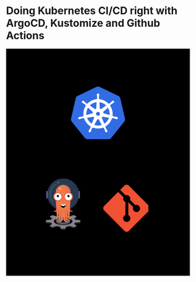 # Doing Kubernetes CI/CD right with ArgoCD, Kustomize and Github Actions

<img src="assets/banner.png">
